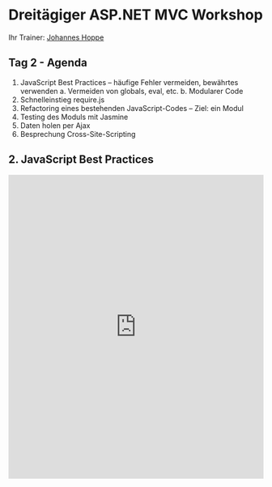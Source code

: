 # Dreitägiger ASP.NET MVC Workshop
Ihr Trainer: [Johannes Hoppe](http://www.haushoppe-its.de)

## Tag 2 - Agenda

1. JavaScript Best Practices – häufige Fehler vermeiden, bewährtes verwenden
    a. Vermeiden von globals, eval, etc. 
    b. Modularer Code
2. Schnelleinstieg require.js
3. Refactoring eines bestehenden JavaScript-Codes – Ziel: ein Modul
4. Testing des Moduls mit Jasmine
5. Daten holen per Ajax
6. Besprechung Cross-Site-Scripting



<a name="bestpractices"></a>
## 2. JavaScript Best Practices

<iframe src="http://johanneshoppe.github.com/JsBestPractices/" width="100%" height="600" frameborder="0"></iframe>